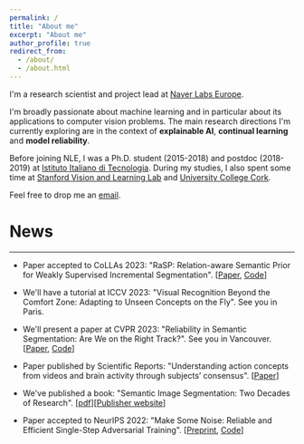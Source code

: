 ```yaml
---
permalink: /
title: "About me"
excerpt: "About me"
author_profile: true
redirect_from: 
  - /about/
  - /about.html
---
```


I'm a research scientist and project lead at [Naver Labs Europe](https://europe.naverlabs.com/).

I'm broadly passionate about machine learning and in particular about its applications to computer vision problems. The main research directions I'm currently exploring are in the context of **explainable AI**, **continual learning** and **model reliability**.

Before joining NLE, I was a Ph.D. student (2015-2018) and postdoc (2018-2019) at [Istituto Italiano di Tecnologia](https://www.iit.it). During my studies, I also spent some time at [Stanford Vision and Learning Lab](http://svl.stanford.edu/) and [University College Cork](https://www.ucc.ie/en/).

Feel free to drop me an [email](mailto:riccardo.volpi@naverlabs.com).

# News
---

- Paper accepted to CoLLAs 2023: "RaSP: Relation-aware Semantic Prior for Weakly Supervised Incremental Segmentation". [[Paper](https://arxiv.org/abs/2305.19879), [Code](https://github.com/naver/rasp)]
  
- We'll have a tutorial at ICCV 2023: "Visual Recognition Beyond the Comfort Zone: Adapting to Unseen Concepts on the Fly". See you in Paris.

- We'll present a paper at CVPR 2023: "Reliability in Semantic Segmentation: Are We on the Right Track?". See you in Vancouver. [[Paper](https://arxiv.org/abs/2303.11298), [Code](https://github.com/naver/relis)]

- Paper published by Scientific Reports: "Understanding action concepts from videos and brain activity through subjects’ consensus". [[Paper](https://www.nature.com/articles/s41598-022-23067-2)]

- We've published a book: "Semantic Image Segmentation: Two Decades of Research". [[pdf](https://github.com/ricvolpi/ricvolpi.github.io/blob/master/files/semantic_segmentation_two_decades_of_research.pdf)][[Publisher website](https://www.nowpublishers.com/article/Details/CGV-095)]

- Paper accepted to NeurIPS 2022: "Make Some Noise: Reliable and Efficient Single-Step Adversarial Training". [[Preprint](https://openreview.net/forum?id=NENo__bExYu), [Code](https://github.com/pdejorge/N-FGSM)]
